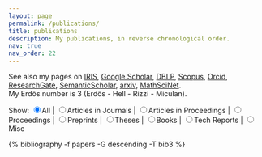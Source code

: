 ```yaml
---
layout: page
permalink: /publications/
title: publications
description: My publications, in reverse chronological order.
nav: true
nav_order: 22
---
```

<!-- _pages/publications.md -->
See also my pages on
[IRIS](https://air.uniud.it/cris/rp/rp00250),
[Google Scholar](https://scholar.google.com/citations?user=bPAplNgAAAAJ), 
[DBLP](https://dblp.uni-trier.de/pid/m/MarinoMiculan.html),
[Scopus](https://www.scopus.com/authid/detail.uri?authorId=6602346936),
[Orcid](https://orcid.org/0000-0003-0755-3444),
[ResearchGate](https://www.researchgate.net/profile/Marino-Miculan),
[SemanticScholar](https://www.semanticscholar.org/author/Marino-Miculan/1755352),
[arxiv](https://arxiv.org/search/cs?searchtype=author&query=Miculan,+M),
[MathSciNet](https://mathscinet.ams.org/mathscinet/MRAuthorID/352119).<br/>
My Erdős number is 3 (Erdős - Hell - Rizzi - Miculan).


<script type="text/javascript">
  function showOnlyPub(g) {
    const elenco = document.querySelectorAll('.row');
    elenco.forEach(item => {
      if (item.classList.contains(g)) {
          item.parentNode.style.display = 'list-item';
      } else {
          item.parentNode.style.display = 'none';
      }
    });
  }

  function showAllPub() {
    document.querySelectorAll('.row').forEach(item => item.parentNode.style.display = 'list-item');
  }
</script>

Show:
<input type="radio" name="pub_selection" onclick="showAllPub()" checked><label>All</label> |
<input type="radio" name="pub_selection" onclick="showOnlyPub('article')"><label>Articles in Journals</label> |
<input type="radio" name="pub_selection" onclick="showOnlyPub('inproceedings')"><label>Articles in Proceedings</label> |
<input type="radio" name="pub_selection" onclick="showOnlyPub('proceedings')"><label>Proceedings</label> |
<input type="radio" name="pub_selection" onclick="showOnlyPub('preprint')"><label>Preprints</label> |
<input type="radio" name="pub_selection" onclick="showOnlyPub('thesis')"><label>Theses</label> |
<input type="radio" name="pub_selection" onclick="showOnlyPub('book')"><label>Books</label> |
<input type="radio" name="pub_selection" onclick="showOnlyPub('techreport')"><label>Tech Reports</label> |
<input type="radio" name="pub_selection" onclick="showOnlyPub('misc')"><label>Misc</label>
<div class="publications">
{% bibliography -f papers -G descending -T bib3 %}
</div>
